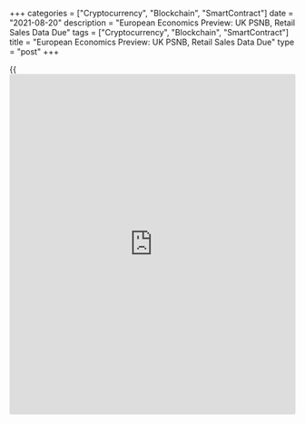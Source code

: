 +++
categories = ["Cryptocurrency", "Blockchain", "SmartContract"]
date = "2021-08-20"
description = "European Economics Preview: UK PSNB, Retail Sales Data Due"
tags = ["Cryptocurrency", "Blockchain", "SmartContract"]
title = "European Economics Preview: UK PSNB, Retail Sales Data Due"
type = "post"
+++

{{<iframe id="large-banner" src="https://www.bounty.group/#slide=5.0" width="100%" height="600" scrolling="no" style="border: 0px solid rgb(216, 221, 230); border-radius: 3px;">}}

Retail sales and the public sector borrowing figures from the UK are due
on Friday, headlining a light day for the European economic [news](https://www.letsplayfx.com/blog/forex-news-website/).

At 2.00 am ET, the Office for National Statistics releases UK retail
sales and government borrowing figures. Retail sales are forecast grow
0.4 percent on month in July, following a 0.5 percent rise in June.

The UK budget deficit is seen narrowing to GBP 11.03 billion in July
from GBP 22.02 billion in June.

In the meantime, producer prices from Germany and GDP data from Norway
are due. Economists forecast Germany's producer price inflation to rise
to 9.2 percent in July from 8.5 percent in June.

At 4.00 am ET, current account data is due from Greece and retail sales
data from Poland.

At 6.00 am ET, Ireland's wholesale price figures are due for July.

For comments and feedback [contact](https://www.playgroundfx.com/contact/): editorial@rtt[news](https://www.letsplayfx.com/blog/forex-news-website/).com

[Economic News][1]

 **What parts of the world are seeing the best (and worst) economic
performances lately? Click[here][2] to check out our [Econ Scorecard][2]
and find out! See up-to-the-moment [ranking](https://www.playgroundfx.com/blog/crypto-exchange-ranking/)s for the best and worst
performers in [GDP][3], [unemployment rate][4], [inflation][5] and much
more.**

   1. www.rtt[news](https://www.letsplayfx.com/blog/forex-news-website/).com/Content/EconomicNews.aspx
   2. www.rtt[news](https://www.letsplayfx.com/blog/forex-news-website/).com/economic-scorecard/world-rank/PPI/highest-performance.aspx
   3. www.rtt[news](https://www.letsplayfx.com/blog/forex-news-website/).com/economic-scorecard/world-rank/GDP/highest-performance.aspx
   4. www.rtt[news](https://www.letsplayfx.com/blog/forex-news-website/).com/economic-scorecard/world-rank/unemployment-rate/lowest-performance.aspx
   5. www.rtt[news](https://www.letsplayfx.com/blog/forex-news-website/).com/economic-scorecard/world-rank/CPI/highest-performance.aspx